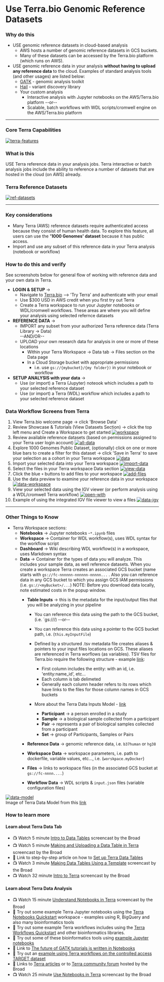 # Use Terra.bio Genomic Reference Datasets

### Why do this
 - USE genomic reference datasets in cloud-based analysis  
    - AWS hosts a number of genomic reference datasets in GCS buckets. 
    - Many of these datasets can be accessed by the Terra.bio platform (which runs on AWS).
  - USE genomic reference data in your analysis **without having to upload any reference data** to the cloud. Examples of standard analysis tools (and other usages) are listed below:
    - [GATK](https://software.broadinstitute.org/gatk/) - genomic analysis toolkit
    - [Hail](https://hail.is/) - variant discovery library 
    - Your custom analysis 
      - Interactive analysis with Jupyter notebooks on the AWS/Terra.bio platform --or-- 
      - Scalable, batch workflows with WDL scripts/cromwell engine on the AWS/Terra.bio platform 
 
 ---

### Core Terra Capabilities
 [![terra-features](/images/terra-features.png)]()

### What is this

 USE Terra reference data in your analysis jobs. Terra interactive or batch analysis jobs include the ability to reference a number of datasets that are hosted in the cloud (on AWS) already. 

 ### Terra Reference Datasets
 [![ref-datasets](/images/ref-datasets.png)]()  

---

### Key considerations
- Many Terra (AWS) reference datasets require authenticated access because they consist of human health data.  To explore this feature, all users can use the **'1000 Genomes' dataset** because it has public access.
- Import and use any subset of this reference data in your Terra analysis (notebook or workflow)

### How to do this and verify 

See screenshots below for general flow of working with reference data and your own data in Terra.  
- **LOGIN & SETUP** -> 
  - Navigate to [Terra.bio](https://terra.bio/) --> 'Try Terra' and authenticate with your email
   - Use $300 USD in AWS credit when you first try out Terra
   - Create a Terra workspace to run your Jupyter notebooks or WDL/cromwell workflows. These areas are where you will define your analysis using selected refernce datasets 
- **REFERENCE DATA** -> 
  - IMPORT any subset from your authorized Terra reference data (Terra Library -> Data)  
   --AND/OR--
  - UPLOAD your own research data for analysis in one or more of these locations
      - Within your Terra Workspace -> Data tab -> Files section on the Data page
      - In a Cloud Storage bucket with appropriate permissions
         - i.e. use `gs://{mybucket}/{my folder})` in your notebook or workflow
- **SETUP ANALYSIS with your data** -> 
  - Use (or import) a Terra (Jupyter) noteook which includes a path to your selected reference dataset
  - Use (or import) a Terra (WDL) workflow which includes a path to your selected reference dataset

### Data Workflow Screens from Terra

1. View Terra.bio welcome page -> click 'Browse Data'
2. Review Showcase & Tutorials (View Datasets Section) -> click the top left menu and Create a Workspace to get started
 [![workspace](/images/workspace.png)]()
3. Review available reference datasets (based on permissions assigned to your Terra user login account)
 [![all-data](/images/all-data.png)]()
4. Explore 1000 Genomes Public Dataset, (optionally) click on one or more blue bars to create a filter for this dataset -> click 'Save in Terra' to save your selection as a cohort in your Terra workspace
 [![data](/images/data.png)]()
5. Import your selected data into your Terra workspace
 [![import-data](/images/import-data.png)]()
6. Select the files in your Terra workspace Data section
 [![view-data](/images/view-data.png)]()
7. Click the blue `+` buttons to add files to your workspace
 [![add-files](/images/add-files.png)]()
8. Use the data preview to examine your reference data in your workspace
 [![data-workspace](/images/data-workspace.png)]()
9. View your selected data using the IGV viewer (or perform analysis using a WDL/cromwell Terra workflow)
 [![open-with](/images/open-with.png)]()
10. Example of using the integrated IGV file viewer to view a files
[![data-igv](/images/data-igv.png)]() 

----

### Other Things to Know
 - Terra Workspace sections:
    - **Notebooks** -> Jupyter notebooks -`*.ipynb` files 
    - **Workspace** -> Container for WDL workflow(s), uses WDL syntax for the workflow script
    - **Dashboard** -> Wiki describing WDL workflow(s) in a workspace, uses Markdown syntax
    - **Data** -> Container for the types of data you will analyze. This includes your sample data, as well reference datasets.  When you create a workspace Terra creates an associated GCS bucket (name starts with `gs://fc-nnnnnn-nnnnnn-nnnnn...` . Also you can reference data in any GCS bucket to which you assign GCS IAM permissions (i.e. `gs://<myBucket>/...`)
    NOTE: Before you download data locally, note estimated costs in the popup window. 
      - **Table Inputs** -> this is the metadata for the input/output files that you will be analyzing in your pipeline
        - You can reference this data using the path to the GCS bucket, (i.e. `gs://<bucketName>/<fileName>) --or--
        - You can reference this data using a pointer to the GCS bucket path, i.e. (`this.myInputFile`)
        - Defined by a structured .tsv metadata file creates aliases & pointers to your input files locations on GCS. These aliases are referenced in Terra worflows (as variables). TSV files for Terra.bio require the following structure - example [link](https://github.com/lynnlangit/AWS-for-bioinformatics/blob/master/1_Files_%26_Data/genomic-data-samples/TSV/terra_sample.tsv):
          - First column includes the entity: with an id, i.e. 'entity:name_id', etc...
          - Each column is tab delimeted
          - Generally each column header refers to its rows which have links to the files for those column names in GCS buckets

        - More about the Terra Data Inputs Model - [link](https://gatkforums.broadinstitute.org/firecloud/discussion/9769/data-model)
          - **Participant** -> a person enrolled in a study
          - **Sample** -> a biological sample collected from a participant
          - **Pair** -> represents a pair of biological samples collected from a participant
          - **Set** -> group of Participants, Samples or Pairs

      - **Reference Data** -> genomic reference data, i.e. `b37human` or `hg38`
      - **Workspace Data** -> workspace parameters, i.e. path to dockerfile, variable values, etc..., i.e. (`worskpace.myDocker`)
      - **Files** -> links to workspace files (in the associated GCS bucket at `gs://fc-nnnn....`)
      - **Workflow Data** -> WDL scripts & `input.json` files (variable configuration files)
    
  
  [![data-model](/images/data-model.png)]()  
  Image of Terra Data Model from this [link](https://software.broadinstitute.org/firecloud/documentation/quickstart?page=data)

### How to learn more

#### Learn about Terra Data Tab
- 📺 Watch 5 minute [Intro to Data Tables](https://www.youtube.com/watch?v=IeLywroCNNA) screencast by the Broad 
- 📺 Watch 5 minute [Making and Uploading a Data Table in Terra](https://www.youtube.com/watch?v=2MxSlKhIrFY) screencast by the Broad
- 📘 Link to step-by-step article on how to [Set up Terra Data Tables](https://support.terra.bio/hc/en-us/articles/360051043031)
- 📺 Watch 3 minute [Making Data Tables Using a Template](https://www.youtube.com/watch?v=7YyWptsdC-w) screencast by the Broad 
- 📺 Watch 32 minute [Intro to Terra](https://www.youtube.com/watch?v=9kffTkK-B7g) screencast by the Broad

 #### Learn about Terra Data Analysis 
- 📺 Watch 15 minute [Understand Notebooks in Terra](https://www.youtube.com/watch?v=qP-1xk02AS0) screencast by the Broad
 - 📙 Try out some example Terra Jupyter notebooks using the [Terra Notebooks Quickstart](https://app.terra.bio/#workspaces/fc-product-demo/Terra-Notebooks-Quickstart) workspace - examples using R, BigQuery and also many bioinformatics tools
 - 📙 Try out some example Terra workflows includes using the [Terra Workflows Quickstart](https://app.terra.bio/#workspaces/fc-product-demo/Terra-Workflows-Quickstart) and other bioinformatics libraries.
 - 📙 Try out some of these bioinformatics tools using [example Jupyter notebooks](https://github.com/lynnlangit/AWS-for-bioinformatics/tree/master/2_Virtual_Machines_%26_Docker_Containers/Jupyter_Notebook_Examples)
- 📘 Link to [The future of GATK tutorials is written in Notebooks](https://software.broadinstitute.org/gatk/blog?id=24167)
- 📙 Try out an [example using Terra workflows on the controlled access TARGET dataset](https://app.terra.bio/#workspaces/help-gatk/Introduction-to-Target-Dataset)
- 📘 Links to [Terra articles](https://support.terra.bio/hc/en-us)
or to [Terra community forum](https://support.terra.bio/hc/en-us/community/topics/360000500432) hosted by the Broad
- 📺 Watch 25 minute [Use Notebooks in Terra](https://www.youtube.com/watch?v=-wBohV_vj-o) screencast by the Broad
 
